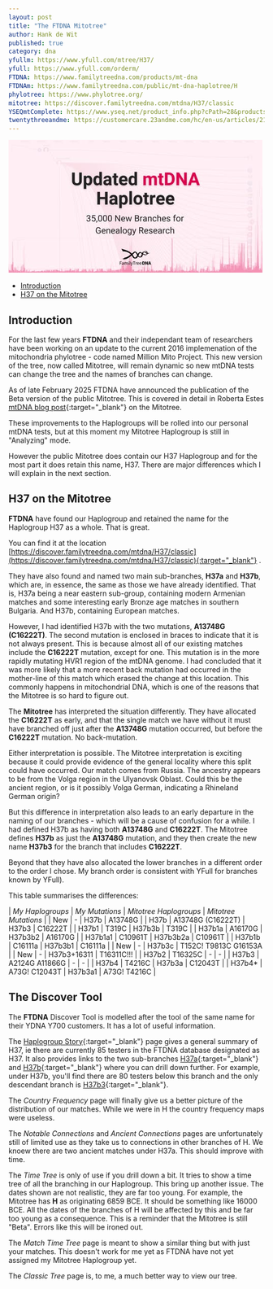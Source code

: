 ```yaml
---
layout: post
title: "The FTDNA Mitotree"
author: Hank de Wit
published: true
category: dna
yfullm: https://www.yfull.com/mtree/H37/
yfull: https://www.yfull.com/orderm/
FTDNA: https://www.familytreedna.com/products/mt-dna
FTDNAm: https://www.familytreedna.com/public/mt-dna-haplotree/H
phylotree: https://www.phylotree.org/
mitotree: https://discover.familytreedna.com/mtdna/H37/classic
YSEQmtComplete: https://www.yseq.net/product_info.php?cPath=28&products_id=38291&osCsid=46f722a4ee1facc677c4c4839f0131bb
twentythreeandme: https://customercare.23andme.com/hc/en-us/articles/212880257-Maternal-Haplogroups-mtDNA
---
```


![CoverArt](/mtdna/assets/img/mitotree.jpg)

  * [Introduction](#introduction)
  * [H37 on the Mitotree](#h37-on-the-mitotree)

## Introduction

For the last few years **FTDNA** and their independant team of researchers have been working on an update to the current 2016 implemenation of the mitochondria phylotree - code named Million Mito Project. This new version of the tree, now called Mitotree, will remain dynamic so new mtDNA tests can change the tree and the names of branches can change. 

As of late February 2025 FTDNA have announced the publication of the Beta version of the public Mitotree. This is covered in detail in Roberta Estes [mtDNA blog post](https://dna-explained.com/2025/02/25/mitotree-is-born/){:target="_blank"} on the Mitotree.

These improvements to the Haplogroups will be rolled into our personal mtDNA tests, but at this moment my Mitotree Haplogroup is still in "Analyzing" mode.

However the public Mitotree does contain our H37 Haplogroup and for the most part it does retain this name, H37. There are major differences which I will explain in the next section.

## H37 on the Mitotree

**FTDNA** have found our Haplogroup and retained the name for the Haplogroup H37 as a whole. That is great. 

You can find it at the location  [https://discover.familytreedna.com/mtdna/H37/classic](https://discover.familytreedna.com/mtdna/H37/classic){:target="_blank"} . 

They have also found and named two main sub-branches, **H37a** and **H37b**, which are, in essence, the same as those we have already identified. That is, H37a being a near eastern sub-group, containing modern Armenian matches and some interesting early Bronze age matches in southern Bulgaria. And H37b, containing European matches.

However, I had identified H37b with the two mutations, **A13748G (C16222T)**. The second mutation is enclosed in braces to indicate that it is not always present. This is because almost all of our existing matches include the **C16222T** mutation, except for one. This mutation is in the more rapidly mutating HVR1 region of the mtDNA genome. I had concluded that it was more likely that a more recent back mutation had occurred in the mother-line of this match which erased the change at this location. This commonly happens in mitochondrial DNA, which is one of the reasons that the Mitotree is so hard to figure out.

The **Mitotree** has interpreted the situation differently. They have allocated the **C16222T** as early, and that the single match we have without it must have branched off just after the **A13748G** mutation occurred, but before the **C16222T** mutation. No back-mutation.

Either interpretation is possible. The Mitotree interpretation is exciting because it could provide evidence of the general locality where this split could have occurred. Our match comes from Russia. The ancestry appears to be from the Volga region in the Ulyanovsk Oblast. Could this be the ancient region, or is it possibly Volga German, indicating a Rhineland German origin?

But this difference in interpretation also leads to an early departure in the naming of our branches - which will be a cause of confusion for a while. I had defined H37b as having both **A13748G** and **C16222T**. The Mitotree defines **H37b** as just the **A13748G** mutation, and they then create the new name **H37b3** for the branch that includes **C16222T**.

Beyond that they have also allocated the lower branches in a different order to the order I chose. My branch order is consistent with YFull for branches known by YFull). 

This table summarises the differences:

| *My Haplogroups* | *My Mutations* | *Mitotree Haplogroups* | *Mitotree Mutations* |
| New	| - | H37b | A13748G |
| H37b	| A13748G (C16222T) | H37b3	| C16222T |
| H37b1	| T319C | H37b3b | T319C |
| H37b1a | A16170G | H37b3b2 | A16170G |
| H37b1a1 | C10961T | H37b3b2a | C10961T |
| H37b1b | C16111a | H37b3b1 | C16111a |
| New | - | H37b3c	| T152C! T9813C G16153A	|
| New | - | H37b3+16311	| T16311C!!! |
| H37b2	| T16325C | - | - |
| H37b3	| A2124G A11866G | - | - |
| H37b4	| T4216C | H37b3a | C12043T	|
| H37b4* | A73G! C12043T | H37b3a1 | A73G! T4216C |
		
## The Discover Tool

The **FTDNA** Discover Tool is modelled after the tool of the same name for their YDNA Y700 customers. It has a lot of useful information.

The [Haplogroup Story](https://discover.familytreedna.com/mtdna/H37/story){:target="_blank"} page gives a general summary of H37, ie there are currently 85 testers in the FTDNA database designated as H37. It also provides links to the two sub-branches [H37a](https://discover.familytreedna.com/mtdna/H37a/story){:target="_blank"} and [H37b](https://discover.familytreedna.com/mtdna/H37b/story){:target="_blank"} where you can drill down further. For example, under H37b, you'll find there are 80 testers below this branch and the only descendant branch is [H37b3](https://discover.familytreedna.com/mtdna/H37b3/story){:target="_blank"}.

The *Country Frequency* page will finally give us a better picture of the distribution of our matches. While we were in H the country frequency maps were useless.

The *Notable Connections* and *Ancient Connections* pages are unfortunately still of limited use as they take us to connections in other branches of H. We knoew there are two ancient matches under H37a. This should improve with time.

The *Time Tree* is only of use if you drill down a bit. It tries to show a time tree of all the branching in our Haplogroup. This bring up another issue. The dates shown are not realistic, they are far too young. For example, the Mitotree has **H** as originating 6859 BCE. It should be something like 16000 BCE. All the dates of the branches of H will be affected by this and be far too young as a consequence. This is a reminder that the Mitotree is still "Beta". Errors like this will be ironed out.

The *Match Time Tree* page is meant to show a similar thing but with just your matches. This doesn't work for me yet as FTDNA have not yet assigned my Mitotree Haplogroup yet.

The *Classic Tree* page is, to me, a much better way to view our tree.

